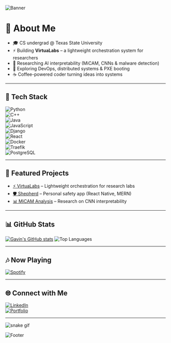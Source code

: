 <!-- Banner -->
![Banner](https://capsule-render.vercel.app/api?type=speech&height=200&color=696969&text=Hi%20I'm%20Gavin&textBg=false&fontColor=FFFFFF&fontSize=100&fontAlignY=60&animation=twinkling&stroke=000000&strokeWidth=3&desc=👋&descSize=100&descAlign=87&descAlignY=60&fontAlign=40)

# 🚀 About Me  
- 🎓 CS undergrad @ Texas State University  
- ⚡ Building **VirtuaLabs** – a lightweight orchestration system for researchers  
- 🔐 Researching AI interpretability (MiCAM, CNNs & malware detection)  
- 🌱 Exploring DevOps, distributed systems & PXE booting  
- ☕ Coffee-powered coder turning ideas into systems  

---

## 🔧 Tech Stack  
![Python](https://img.shields.io/badge/-Python-3776AB?logo=python&logoColor=white&style=plastic)  
![C++](https://img.shields.io/badge/-C++-00599C?logo=c%2B%2B&logoColor=white&style=plastic)  
![Java](https://img.shields.io/badge/-Java-007396?logo=java&logoColor=white&style=plastic)  
![JavaScript](https://img.shields.io/badge/-JavaScript-F7DF1E?logo=javascript&logoColor=black&style=plastic)  
![Django](https://img.shields.io/badge/-Django-092E20?logo=django&logoColor=white&style=plastic)  
![React](https://img.shields.io/badge/-React-61DAFB?logo=react&logoColor=black&style=plastic)  
![Docker](https://img.shields.io/badge/-Docker-2496ED?logo=docker&logoColor=white&style=plastic)  
![Traefik](https://img.shields.io/badge/-Traefik-24A1C1?logo=traefikmesh&logoColor=white&style=plastic)  
![PostgreSQL](https://img.shields.io/badge/-PostgreSQL-336791?logo=postgresql&logoColor=white&style=plastic)  

---

## 🧩 Featured Projects  
- [⚡ VirtuaLabs](https://github.com/your-repo) – Lightweight orchestration for research labs  
- [🛡️ Shepherd](https://github.com/your-repo) – Personal safety app (React Native, MERN)  
- [📊 MiCAM Analysis](https://github.com/your-repo) – Research on CNN interpretability  

---

## 📊 GitHub Stats  
[![Gavin's GitHub stats](https://github-readme-stats.vercel.app/api?username=gavin-holliday)](https://github.com/gavin-holliday/github-readme-stats) 
![Top Languages](https://github-readme-stats.vercel.app/api/top-langs/?username=Gavin-Holliday&layout=compact&theme=tokyonight)  

---

## 🎶 Now Playing  
[![Spotify](https://novatorem.vercel.app/api/spotify)](https://open.spotify.com/user/gavin32holliday)

---

## 🌐 Connect with Me  
[![LinkedIn](https://img.shields.io/badge/LinkedIn-blue?logo=linkedin&logoColor=white)](https://linkedin.com/in/gavin-holliday)  
[![Portfolio](https://img.shields.io/badge/Portfolio-6a5638?logo=About.me&logoColor=white)](https://yourwebsite.com)  

---

<!-- Snake contribution graph -->
![snake gif](https://github.com/Gavin-Holliday/blob/output/github-contribution-grid-snake.svg)

<!-- Footer -->
![Footer](https://capsule-render.vercel.app/api?type=waving&height=200&color=696969&text=“It%20is%20better%20to%20be%20hated%20for%20what%20you%20are%20than%20to%20be%20loved%20for%20what%20you%20are%20not.”%20―%20Andre%20Gide&textBg=false&fontColor=FFFFFF&fontSize=19&fontAlignY=70&animation=twinkling&stroke=FFFFFF&strokeWidth=0&descSize=100&descAlign=87&descAlignY=60&fontAlign=50&section=footer)

